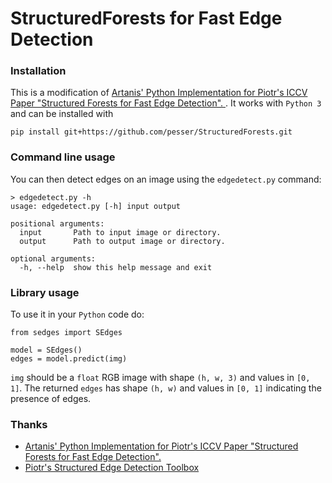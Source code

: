 # StructuredForests for Fast Edge Detection

### Installation
This is a modification of [Artanis' Python Implementation for Piotr's ICCV
Paper "Structured Forests for Fast Edge Detection".
](https://github.com/ArtanisCV/StructuredForests). It works with `Python 3`
and can be installed with

    pip install git+https://github.com/pesser/StructuredForests.git

### Command line usage
You can then detect edges on an image using the `edgedetect.py` command:

    > edgedetect.py -h
    usage: edgedetect.py [-h] input output

    positional arguments:
      input       Path to input image or directory.
      output      Path to output image or directory.

    optional arguments:
      -h, --help  show this help message and exit

### Library usage
To use it in your `Python` code do:

    from sedges import SEdges

    model = SEdges()
    edges = model.predict(img)

`img` should be a `float` RGB image with shape `(h, w, 3)` and values in
`[0, 1]`. The returned `edges` has shape `(h, w)` and values in `[0, 1]`
indicating the presence of edges.

### Thanks
- [Artanis' Python Implementation for Piotr's ICCV Paper "Structured Forests
  for Fast Edge Detection".
](https://github.com/ArtanisCV/StructuredForests)
- [Piotr's Structured Edge Detection
  Toolbox](https://github.com/pdollar/edges)
